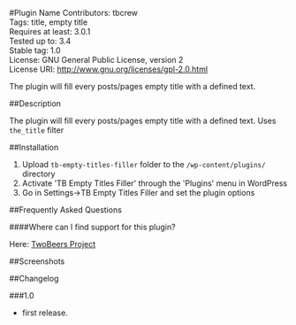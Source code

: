 #Plugin Name
Contributors: tbcrew  
Tags: title, empty title  
Requires at least: 3.0.1  
Tested up to: 3.4  
Stable tag: 1.0  
License: GNU General Public License, version 2  
License URI: http://www.gnu.org/licenses/gpl-2.0.html

The plugin will fill every posts/pages empty title with a defined text.

##Description

The plugin will fill every posts/pages empty title with a defined text. Uses `the_title` filter

##Installation

1. Upload `tb-empty-titles-filler` folder to the `/wp-content/plugins/` directory
1. Activate 'TB Empty Titles Filler' through the 'Plugins' menu in WordPress
1. Go in Settings->TB Empty Titles Filler and set the plugin options

##Frequently Asked Questions

####Where can I find support for this plugin?

Here: [TwoBeers Project](http://www.twobeers.net/)

##Screenshots

##Changelog

###1.0
* first release.